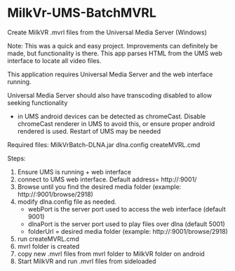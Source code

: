 # MilkVr-UMS-BatchMVRL
Create MilkVR .mvrl files from the Universal Media Server (Windows)

Note: This was a quick and easy project. Improvements can definitely be made, but functionality is there. This app parses HTML from     the UMS web interface to locate all video files.

This application requires Universal Media Server and the web interface running.

Universal Media Server should also have transcoding disabled to allow seeking functionality
  - in UMS android devices can be detected as chromeCast. Disable chromeCast renderer in UMS to avoid this, or ensure proper android         rendered is used. Restart of UMS may be needed 

Required files:
  MilkVrBatch-DLNA.jar
  dlna.config
  createMVRL.cmd

Steps:
1. Ensure UMS is running + web interface
2. connect to UMS web interface. Default address= http://<serverIP>:9001/
3. Browse until you find the desired media folder (example: http://<serverIP>:9001/browse/2918)
4. modify dlna.config file as needed.
    - webPort is the server port used to access the web interface (default 9001)
    - dlnaPort is the server port used to play files over dlna (default 5001)
    - folderUrl = desired media folder (example: http://<serverIP>:9001/browse/2918)
5. run createMVRL.cmd
6. mvrl folder is created
7. copy new .mvrl files from mvrl folder to MilkVR folder on android
8. Start MilkVR and run .mvrl files from sideloaded
